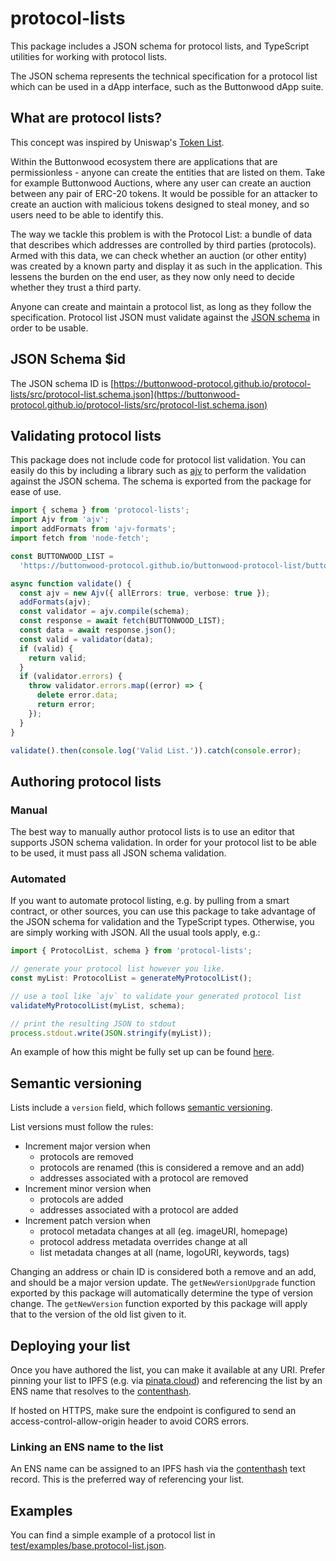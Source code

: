 # protocol-lists

This package includes a JSON schema for protocol lists, and TypeScript utilities for working with protocol lists.

The JSON schema represents the technical specification for a protocol list which can be used in a dApp interface, such as the Buttonwood dApp suite.

## What are protocol lists?

This concept was inspired by Uniswap's [Token List](https://github.com/Uniswap/token-lists).

Within the Buttonwood ecosystem there are applications that are permissionless - anyone can create the entities that are listed on them.
Take for example Buttonwood Auctions, where any user can create an auction between any pair of ERC-20 tokens.
It would be possible for an attacker to create an auction with malicious tokens designed to steal money, and so users need to be able to identify this.

The way we tackle this problem is with the Protocol List: a bundle of data that describes which addresses are controlled by third parties (protocols).
Armed with this data, we can check whether an auction (or other entity) was created by a known party and display it as such in the application.
This lessens the burden on the end user, as they now only need to decide whether they trust a third party.

Anyone can create and maintain a protocol list, as long as they follow the specification.
Protocol list JSON must validate against the [JSON schema](https://json-schema.org/) in order to be usable.

## JSON Schema $id

The JSON schema ID is [https://buttonwood-protocol.github.io/protocol-lists/src/protocol-list.schema.json](https://buttonwood-protocol.github.io/protocol-lists/src/protocol-list.schema.json)

## Validating protocol lists

This package does not include code for protocol list validation.
You can easily do this by including a library such as [ajv](https://ajv.js.org/) to perform the validation against the JSON schema.
The schema is exported from the package for ease of use.

```typescript
import { schema } from 'protocol-lists';
import Ajv from 'ajv';
import addFormats from 'ajv-formats';
import fetch from 'node-fetch';

const BUTTONWOOD_LIST =
  'https://buttonwood-protocol.github.io/buttonwood-protocol-list/buttonwood-protocol-list.json';

async function validate() {
  const ajv = new Ajv({ allErrors: true, verbose: true });
  addFormats(ajv);
  const validator = ajv.compile(schema);
  const response = await fetch(BUTTONWOOD_LIST);
  const data = await response.json();
  const valid = validator(data);
  if (valid) {
    return valid;
  }
  if (validator.errors) {
    throw validator.errors.map((error) => {
      delete error.data;
      return error;
    });
  }
}

validate().then(console.log('Valid List.')).catch(console.error);
```

## Authoring protocol lists

### Manual

The best way to manually author protocol lists is to use an editor that supports JSON schema validation.
In order for your protocol list to be able to be used, it must pass all JSON schema validation.

### Automated

If you want to automate protocol listing, e.g. by pulling from a smart contract, or other sources, you can use this package to take advantage of the JSON schema for validation and the TypeScript types.
Otherwise, you are simply working with JSON. All the usual tools apply, e.g.:

```typescript
import { ProtocolList, schema } from 'protocol-lists';

// generate your protocol list however you like.
const myList: ProtocolList = generateMyProtocolList();

// use a tool like `ajv` to validate your generated protocol list
validateMyProtocolList(myList, schema);

// print the resulting JSON to stdout
process.stdout.write(JSON.stringify(myList));
```

An example of how this might be fully set up can be found [here](https://github.com/buttonwood-protocol/buttonwood-protocol-list).

## Semantic versioning

Lists include a `version` field, which follows [semantic versioning](https://semver.org/).

List versions must follow the rules:

- Increment major version when
  - protocols are removed
  - protocols are renamed (this is considered a remove and an add)
  - addresses associated with a protocol are removed
- Increment minor version when
  - protocols are added
  - addresses associated with a protocol are added
- Increment patch version when
  - protocol metadata changes at all (eg. imageURI, homepage)
  - protocol address metadata overrides change at all
  - list metadata changes at all (name, logoURI, keywords, tags)

Changing an address or chain ID is considered both a remove and an add, and should be a major version update.
The `getNewVersionUpgrade` function exported by this package will automatically determine the type of version change.
The `getNewVersion` function exported by this package will apply that to the version of the old list given to it.

## Deploying your list

Once you have authored the list, you can make it available at any URI. Prefer pinning your list to IPFS
(e.g. via [pinata.cloud](https://pinata.cloud)) and referencing the list by an ENS name that resolves to the
[contenthash](https://eips.ethereum.org/EIPS/eip-1577).

If hosted on HTTPS, make sure the endpoint is configured to send an access-control-allow-origin header to avoid CORS errors.

### Linking an ENS name to the list

An ENS name can be assigned to an IPFS hash via the [contenthash](https://eips.ethereum.org/EIPS/eip-1577) text record.
This is the preferred way of referencing your list.

## Examples

You can find a simple example of a protocol list in [test/examples/base.protocol-list.json](test/examples/base.protocol-list.json).
